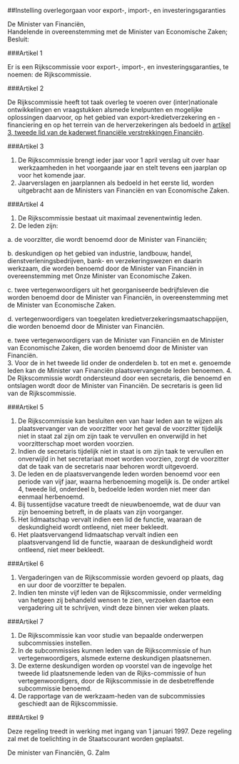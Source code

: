 <meta http-equiv='Content-Type' content='text/html; charset=utf-8' />

##Instelling overlegorgaan voor export-, import-, en investeringsgaranties

De Minister van Financiën,  
Handelende in overeenstemming met de Minister van Economische Zaken;
Besluit:     

###Artikel  1  

Er is een Rijkscommissie voor export-, import-, en investeringsgaranties, te noemen: de Rijkscommissie.  

###Artikel  2  

De Rijkscommissie heeft tot taak overleg te voeren over (inter)nationale ontwikkelingen en vraagstukken alsmede knelpunten en mogelijke oplossingen daarvoor, op het gebied van export-kredietverzekering en -financiering en op het terrein van de herverzekeringen als bedoeld in [artikel 3, tweede lid van de kaderwet financiële verstrekkingen Financiën](../../../../../../../../../wet/kaderwet/financiële/verstrekkingen/financiën/BWBR0007886/README.md).  

###Artikel  3  

1.  De Rijkscommissie brengt ieder jaar voor 1 april verslag uit over haar werkzaamheden in het voorgaande jaar en stelt tevens een jaarplan op voor het komende jaar.   
2.  Jaarverslagen en jaarplannen als bedoeld in het eerste lid, worden uitgebracht aan de Ministers van Financiën en van Economische Zaken.   

###Artikel  4  

1.  De Rijkscommissie bestaat uit maximaal zevenentwintig leden.   
2.  De leden zijn: 

a. de voorzitter, die wordt benoemd door de Minister van Financiën; 

b.  deskundigen op het gebied van industrie, landbouw, handel, dienstverleningsbedrijven, bank- en verzekeringswezen en daarin werkzaam, die worden benoemd door de Minister van Financiën in overeenstemming met Onze Minister van Economische Zaken. 

c.  twee vertegenwoordigers uit het georganiseerde bedrijfsleven die worden benoemd door de Minister van Financiën, in overeenstemming met de Minister van Economische Zaken. 

d.  vertegenwoordigers van toegelaten kredietverzekeringsmaatschappijen, die worden benoemd door de Minister van Financiën. 

e.  twee vertegenwoordigers van de Minister van Financiën en de Minister van Economische Zaken, die worden benoemd door de Minister van Financiën.   
3. Voor de in het tweede lid onder de onderdelen b. tot en met e. genoemde leden kan de Minister van Financiën plaatsvervangende leden benoemen. 
4. De Rijkscommissie wordt ondersteund door een secretaris, die benoemd en ontslagen wordt door de Minister van Financiën. De secretaris is geen lid van de Rijkscommissie.

###Artikel  5  

1.  De Rijkscommissie kan besluiten een van haar leden aan te wijzen als plaatsvervanger van de voorzitter voor het geval de voorzitter tijdelijk niet in staat zal zijn om zijn taak te vervullen en onverwijld in het voorzitterschap moet worden voorzien.  
2. Indien de secretaris tijdelijk niet in staat is om zijn taak te vervullen en onverwijld in het secretariaat moet worden voorzien, zorgt de voorzitter dat de taak van de secretaris naar behoren wordt uitgevoerd. 
3.  De leden en de plaatsvervangende leden worden benoemd voor een periode van vijf jaar, waarna herbenoeming mogelijk is. De onder artikel 4, tweede lid, onderdeel b, bedoelde leden worden niet meer dan eenmaal herbenoemd.   
4.  Bij tussentijdse vacature treedt de nieuwbenoemde, wat de duur van zijn benoeming betreft, in de plaats van zijn voorganger.   
5.  Het lidmaatschap vervalt indien een lid de functie, waaraan de deskundigheid wordt ontleend, niet meer bekleedt.   
6.  Het plaatsvervangend lidmaatschap vervalt indien een plaatsvervangend lid de functie, waaraan de deskundigheid wordt ontleend, niet meer bekleedt.   

###Artikel  6  

1.  Vergaderingen van de Rijkscommissie worden gevoerd op plaats, dag en uur door de voorzitter te bepalen.   
2.  Indien ten minste vijf leden van de Rijkscommissie, onder vermelding van hetgeen zij behandeld wensen te zien, verzoeken daartoe een vergadering uit te schrijven, vindt deze binnen vier weken plaats.   

###Artikel  7  

1.  De Rijkscommissie kan voor studie van bepaalde onderwerpen subcommissies instellen.   
2.  In de subcommissies kunnen leden van de Rijkscommissie of hun vertegenwoordigers, alsmede externe deskundigen plaatsnemen.   
3.  De externe deskundigen worden op voorstel van de ingevolge het tweede lid plaatsnemende leden van de Rijks-commissie of hun vertegenwoordigers, door de Rijkscommissie in de desbetreffende subcommissie benoemd.   
4.  De rapportage van de werkzaam-heden van de subcommissies geschiedt aan de Rijkscommissie.   

###Artikel  9  

Deze regeling treedt in werking met ingang van 1 januari 1997. 
Deze regeling zal met de toelichting in de Staatscourant worden geplaatst.   

De 
minister van Financiën, 
G. Zalm      
